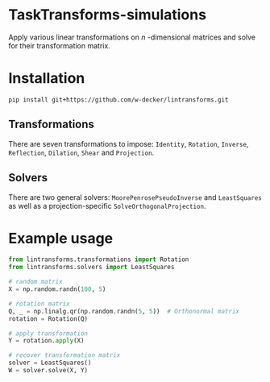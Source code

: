 # TaskTransforms-simulations

Apply various linear transformations on $n$ -dimensional matrices and solve for their transformation matrix. 

# Installation

```shell
pip install git+https://github.com/w-decker/lintransforms.git
```

## Transformations

There are seven transformations to impose: `Identity`, `Rotation`, `Inverse`, `Reflection`, `Dilation`, `Shear` and `Projection`.

## Solvers
There are two general solvers: `MoorePenrosePseudoInverse` and `LeastSquares` as well as a projection-specific `SolveOrthogonalProjection`. 

# Example usage

```python
from lintransforms.transformations import Rotation
from lintransforms.solvers import LeastSquares

# random matrix
X = np.random.randn(100, 5)

# rotation matrix
Q, _ = np.linalg.qr(np.random.randn(5, 5))  # Orthonormal matrix
rotation = Rotation(Q)

# apply transformation
Y = rotation.apply(X)

# recover transformation matrix
solver = LeastSquares()
W = solver.solve(X, Y)
```
